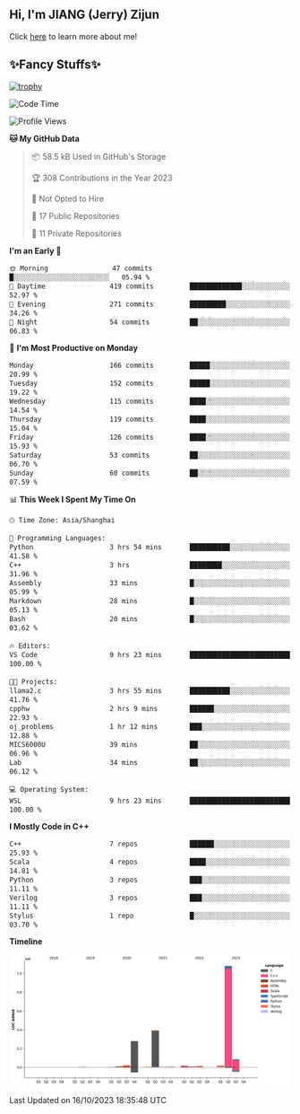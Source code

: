 ## Hi, I'm JIANG (Jerry) Zijun

Click [here](https://jzjerry.github.io/about/) to learn more about me!

## ✨Fancy Stuffs✨
[![trophy](https://github-profile-trophy.vercel.app/?username=jzjerry&theme=onedark)](https://github.com/ryo-ma/github-profile-trophy)
<!--START_SECTION:waka-->
![Code Time](http://img.shields.io/badge/Code%20Time-55%20hrs%2012%20mins-blue)

![Profile Views](http://img.shields.io/badge/Profile%20Views-0-blue)

**🐱 My GitHub Data** 

> 📦 58.5 kB Used in GitHub's Storage 
 > 
> 🏆 308 Contributions in the Year 2023
 > 
> 🚫 Not Opted to Hire
 > 
> 📜 17 Public Repositories 
 > 
> 🔑 11 Private Repositories 
 > 
**I'm an Early 🐤** 

```text
🌞 Morning                47 commits          █░░░░░░░░░░░░░░░░░░░░░░░░   05.94 % 
🌆 Daytime                419 commits         █████████████░░░░░░░░░░░░   52.97 % 
🌃 Evening                271 commits         █████████░░░░░░░░░░░░░░░░   34.26 % 
🌙 Night                  54 commits          ██░░░░░░░░░░░░░░░░░░░░░░░   06.83 % 
```
📅 **I'm Most Productive on Monday** 

```text
Monday                   166 commits         █████░░░░░░░░░░░░░░░░░░░░   20.99 % 
Tuesday                  152 commits         █████░░░░░░░░░░░░░░░░░░░░   19.22 % 
Wednesday                115 commits         ████░░░░░░░░░░░░░░░░░░░░░   14.54 % 
Thursday                 119 commits         ████░░░░░░░░░░░░░░░░░░░░░   15.04 % 
Friday                   126 commits         ████░░░░░░░░░░░░░░░░░░░░░   15.93 % 
Saturday                 53 commits          ██░░░░░░░░░░░░░░░░░░░░░░░   06.70 % 
Sunday                   60 commits          ██░░░░░░░░░░░░░░░░░░░░░░░   07.59 % 
```


📊 **This Week I Spent My Time On** 

```text
🕑︎ Time Zone: Asia/Shanghai

💬 Programming Languages: 
Python                   3 hrs 54 mins       ██████████░░░░░░░░░░░░░░░   41.58 % 
C++                      3 hrs               ████████░░░░░░░░░░░░░░░░░   31.96 % 
Assembly                 33 mins             █░░░░░░░░░░░░░░░░░░░░░░░░   05.99 % 
Markdown                 28 mins             █░░░░░░░░░░░░░░░░░░░░░░░░   05.13 % 
Bash                     20 mins             █░░░░░░░░░░░░░░░░░░░░░░░░   03.62 % 

🔥 Editors: 
VS Code                  9 hrs 23 mins       █████████████████████████   100.00 % 

🐱‍💻 Projects: 
llama2.c                 3 hrs 55 mins       ██████████░░░░░░░░░░░░░░░   41.76 % 
cpphw                    2 hrs 9 mins        ██████░░░░░░░░░░░░░░░░░░░   22.93 % 
oj_problems              1 hr 12 mins        ███░░░░░░░░░░░░░░░░░░░░░░   12.88 % 
MICS6000U                39 mins             ██░░░░░░░░░░░░░░░░░░░░░░░   06.96 % 
Lab                      34 mins             ██░░░░░░░░░░░░░░░░░░░░░░░   06.12 % 

💻 Operating System: 
WSL                      9 hrs 23 mins       █████████████████████████   100.00 % 
```

**I Mostly Code in C++** 

```text
C++                      7 repos             ██████░░░░░░░░░░░░░░░░░░░   25.93 % 
Scala                    4 repos             ████░░░░░░░░░░░░░░░░░░░░░   14.81 % 
Python                   3 repos             ███░░░░░░░░░░░░░░░░░░░░░░   11.11 % 
Verilog                  3 repos             ███░░░░░░░░░░░░░░░░░░░░░░   11.11 % 
Stylus                   1 repo              █░░░░░░░░░░░░░░░░░░░░░░░░   03.70 % 
```



**Timeline**

![Lines of Code chart](https://raw.githubusercontent.com/Jzjerry/Jzjerry/main/assets/bar_graph.png)


 Last Updated on 16/10/2023 18:35:48 UTC
<!--END_SECTION:waka-->
